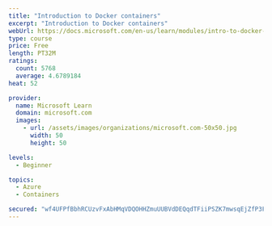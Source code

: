 ```yaml
---
title: "Introduction to Docker containers"
excerpt: "Introduction to Docker containers"
webUrl: https://docs.microsoft.com/en-us/learn/modules/intro-to-docker-containers/
type: course
price: Free
length: PT32M
ratings:
  count: 5768
  average: 4.6789184
heat: 52

provider:
  name: Microsoft Learn
  domain: microsoft.com
  images:
    - url: /assets/images/organizations/microsoft.com-50x50.jpg
      width: 50
      height: 50

levels:
  - Beginner

topics:
  - Azure
  - Containers

secured: "wf4UFPfBbhRCUzvFxAbHMqVDQOHHZmuUUBVdDEQqdTFiiPSZK7mwsqEjZfP3FnWzkcDIj5sILyze2TPF1a82/IRlN0tWBx0MTtW+zoHZWDWoZuzryHKwqQhqHa2UYQKoo/064IkQJcBtLYCHuv3WWDteBIOzusQAa5paKR03dY6vpls64d5KbyQLunEdK0X8pt4QWFoFoXyXlMeGp64Cwh14MPQSWWv29pqmq7UzzJrAaxs8b1WSfKRK+r+OP2qPC1HYvLnMxv/bj2wNavsZ92YO24dOZxXF/p1Emx7KepsW+2vx2D05YewpyX55zl3JXBjxDt7qQUrSvhKeklXaqiGO8mcTHVm/poBP4UiSC56V5ymHuHibPHoM3cjcompD9J1LSvuPD8M+19Jg4eVJlhbUm5CfdZMdOvLhGYty0P4=;HUq6DoBsTbj1YkDCwsmtgw=="
---
```


